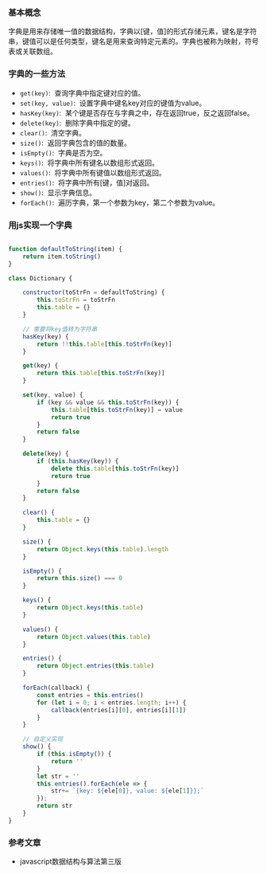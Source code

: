 ### 基本概念
字典是用来存储唯一值的数据结构，字典以[键，值]的形式存储元素，键名是字符串，键值可以是任何类型，键名是用来查询特定元素的。字典也被称为映射，符号表或关联数组。

### 字典的一些方法
- `get(key)`: &nbsp;查询字典中指定键对应的值。
- `set(key, value)`: &nbsp;设置字典中键名key对应的键值为value。
- `hasKey(key)`: &nbsp;某个键是否存在与字典之中，存在返回true，反之返回false。
- `delete(key)`: &nbsp;删除字典中指定的键。
- `clear()`: &nbsp;清空字典。
- `size()`: &nbsp;返回字典包含的值的数量。
- `isEmpty()`: &nbsp;字典是否为空。
- `keys()`: &nbsp;将字典中所有键名以数组形式返回。
- `values()`: &nbsp;将字典中所有键值以数组形式返回。
- `entries()`: &nbsp;将字典中所有[键，值]对返回。
- `show()`: &nbsp;显示字典信息。
- `forEach()`: &nbsp;遍历字典，第一个参数为key，第二个参数为value。

### 用js实现一个字典
```js

function defaultToString(item) {
    return item.toString()
}

class Dictionary {

    constructor(toStrFn = defaultToString) {
        this.toStrFn = toStrFn
        this.table = {}
    }

    // 需要将key值转为字符串
    hasKey(key) {
        return !!this.table[this.toStrFn(key)]
    }

    get(key) {
        return this.table[this.toStrFn(key)]
    }

    set(key, value) {
        if (key && value && this.toStrFn(key)) {
            this.table[this.toStrFn(key)] = value
            return true
        }
        return false
    }

    delete(key) {
        if (this.hasKey(key)) {
            delete this.table[this.toStrFn(key)]
            return true
        }
        return false
    }

    clear() {
        this.table = {}
    }

    size() {
        return Object.keys(this.table).length
    }

    isEmpty() {
        return this.size() === 0
    }

    keys() {
        return Object.keys(this.table)
    }

    values() {
        return Object.values(this.table)
    }

    entries() {
        return Object.entries(this.table)
    }

    forEach(callback) {
        const entries = this.entries()
        for (let i = 0; i < entries.length; i++) {
            callback(entries[i][0], entries[i][1])
        }
    }

    // 自定义实现
    show() {
        if (this.isEmpty()) {
            return ''
        }
        let str = ''
        this.entries().forEach(ele => {
            str+= `{key: ${ele[0]}, value: ${ele[1]}};`
        });
        return str
    }
}

```

### 参考文章
- javascript数据结构与算法第三版